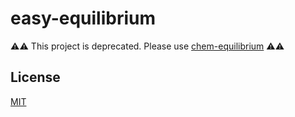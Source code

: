 easy-equilibrium
================
:warning::warning: This project is deprecated. Please use [chem-equilibrium](https://github.com/cheminfo-js/chem-equilibrium) :warning::warning:

## License

  [MIT](./LICENSE)

[npm-image]: https://img.shields.io/npm/v/easy-equilibrium.svg?style=flat-square
[npm-url]: https://www.npmjs.com/package/easy-equilibrium
[travis-image]: https://img.shields.io/travis/cheminfo-js/easy-equilibrium/master.svg?style=flat-square
[travis-url]: https://travis-ci.org/cheminfo-js/easy-equilibrium
[david-image]: https://img.shields.io/david/cheminfo-js/easy-equilibrium.svg?style=flat-square
[david-url]: https://david-dm.org/cheminfo-js/easy-equilibrium
[download-image]: https://img.shields.io/npm/dm/easy-equilibrium.svg?style=flat-square
[download-url]: https://www.npmjs.com/package/easy-equilibrium
